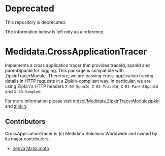# Deprecated

This repository is deprecated.

The information below is left only as a reference.


# Medidata.CrossApplicationTracer
Implements a cross application tracer that provides traceId, spanId and parentSpanId for logging.
This package is compatible with ZipkinTracerModule. Therefore, we are passing cross-application tracing details in HTTP requests in a Zipkin-compliant way.
In particular, we are using Zipkin's HTTP headers `X-B3-SpanId`, `X-B3-TraceId`, `X-B3-ParentSpanId` and `X-B3-Sampled`.

For more information please visit [mdsol/Medidata.ZipkinTracerModulezipkin](https://github.com/mdsol/Medidata.ZipkinTracerModule) and [zipkin](https://github.com/openzipkin/zipkin).

## Contributors
CrossApplicationTracer is (c) Medidata Solutions Worldwide and owned by its major contributors:
* [Kenya Matsumoto](https://github.com/kenyamat)
